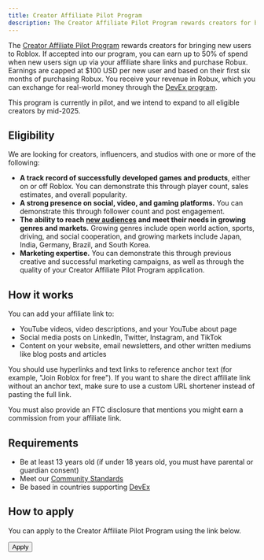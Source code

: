 ```yaml
---
title: Creator Affiliate Pilot Program
description: The Creator Affiliate Pilot Program rewards creators for bringing new users to Roblox.
---
```


The [Creator Affiliate Pilot Program](https://create.roblox.com/affiliate) rewards creators for bringing new users to Roblox. If accepted into our program, you can earn up to 50% of spend when new users sign up via your affiliate share links and purchase Robux. Earnings are capped at $100 USD per new user and based on their first six months of purchasing Robux. You receive your revenue in Robux, which you can exchange for real-world money through the [DevEx program](https://create.roblox.com/dashboard/devex).

This program is currently in pilot, and we intend to expand to all eligible creators by mid-2025.

<figure>
<Chip
    color="success"
    label="Status: Open"
    size="medium"
    variant="filled" />
</figure>

## Eligibility

We are looking for creators, influencers, and studios with one or more of the following:

- **A track record of successfully developed games and products**, either on or off Roblox. You can demonstrate this through player count, sales estimates, and overall popularity.
- **A strong presence on social, video, and gaming platforms.** You can demonstrate this through follower count and post engagement.
- **The ability to reach [new audiences](https://corp.roblox.com/newsroom/2024/07/roblox-genre-insights-what-will-you-create-next) and meet their needs in growing genres and markets.** Growing genres include open world action, sports, driving, and social cooperation, and growing markets include Japan, India, Germany, Brazil, and South Korea.
- **Marketing expertise.** You can demonstrate this through previous creative and successful marketing campaigns, as well as through the quality of your Creator Affiliate Pilot Program application.

## How it works

You can add your affiliate link to:

- YouTube videos, video descriptions, and your YouTube about page
- Social media posts on LinkedIn, Twitter, Instagram, and TikTok
- Content on your website, email newsletters, and other written mediums like blog posts and articles

You should use hyperlinks and text links to reference anchor text (for example, "Join Roblox for free"). If you want to share the direct affiliate link without an anchor text, make sure to use a custom URL shortener instead of pasting the full link.

You must also provide an FTC disclosure that mentions you might earn a commission from your affiliate link.

## Requirements

- Be at least 13 years old (if under 18 years old, you must have parental or guardian consent)
- Meet our [Community Standards](https://en.help.roblox.com/hc/en-us/articles/203313410-Roblox-Community-Standards)
- Be based in countries supporting [DevEx](https://en.help.roblox.com/hc/en-us/articles/203314100-Developer-Exchange-DevEx-Overview-How-to-Submit-Requirements)

## How to apply

You can apply to the Creator Affiliate Pilot Program using the link below.

<Button href="https://survey.roblox.com/jfe/form/SV_0OQ5raEV6l54pa6" size='large' variant='contained' style={{width:200}}>Apply</Button>

<br />
